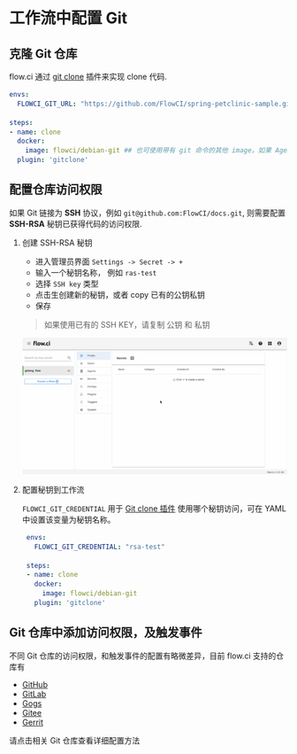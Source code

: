 # 工作流中配置 Git

## 克隆 Git 仓库

flow.ci 通过 [git clone](https://github.com/flowci-plugins/gitclone) 插件来实现 clone 代码.

```yaml
envs:
  FLOWCI_GIT_URL: "https://github.com/FlowCI/spring-petclinic-sample.git" ## 替换对应的仓库地址, 支持 https 或 ssh

steps:
- name: clone
  docker:
    image: flowci/debian-git ## 也可使用带有 git 命令的其他 image。如果 Agent 运行环境带有 Git 命令，也可以不使用 docker 定义
  plugin: 'gitclone'
```


## 配置仓库访问权限

如果 Git 链接为 __SSH__ 协议，例如 `git@github.com:FlowCI/docs.git`, 则需要配置 __SSH-RSA__ 秘钥已获得代码的访问权限.

1. 创建 SSH-RSA 秘钥

   - 进入管理员界面 `Settings -> Secret -> +`
   - 输入一个秘钥名称， 例如 `ras-test`
   - 选择 `SSH key` 类型
   - 点击生创建新的秘钥，或者 copy 已有的公钥私钥
   - 保存

   > 如果使用已有的 SSH KEY，请复制 公钥 和 私钥

    ![how to create ssh-rsa secret](../../_images/secret/create_ssh_key.gif)

2. 配置秘钥到工作流

   `FLOWCI_GIT_CREDENTIAL` 用于 [Git clone 插件](https://github.com/flowci-plugins/gitclone) 使用哪个秘钥访问，可在 YAML 中设置该变量为秘钥名称。

   ```yaml
    envs:
      FLOWCI_GIT_CREDENTIAL: "rsa-test"

    steps:
    - name: clone
      docker:
        image: flowci/debian-git
      plugin: 'gitclone'
   ```

## Git 仓库中添加访问权限，及触发事件

不同 Git 仓库的访问权限，和触发事件的配置有略微差异，目前 flow.ci 支持的仓库有

- [GitHub](/cn/git/github.md)
- [GitLab](/cn/git/gitlab.md)
- [Gogs](/cn/git/gogs.md)
- [Gitee](/cn/git/gitee.md)
- [Gerrit](/cn/git/gerrit.md)

请点击相关 Git 仓库查看详细配置方法
